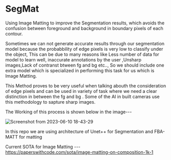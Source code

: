 # SegMat
Using Image Matting to improve the Segmentation results, which avoids the confusion between foreground and background in boundary pixels of each contour.

Sometimes we can not generate accurate results through our segmentation model because the probabbility of edge pixels is very low to classify under the object, This can be due to many reasons like Less number of data for model to learn well, inaccurate annotations by the user ,Unsharp images,Lack of contranst btween fg and bg etc.., So we should include one extra model which is specialized in performing this task for us which is Image Matting.     

This Method proves to be very useful when talking abouth the consideration of edge pixels and can be used in variety of task where we need a clear distinction in between the fg and bg . Some of the AI in built cameras use this methodology to sapture sharp images.   

The Working of this process is shown below in the image---

![Screenshot from 2023-06-10 18-43-29](https://github.com/Rishabh20539011/SegMat/assets/101064926/d31a6f85-d123-4cec-9f25-da00281e029f)

In this repo we are using architecture of Unet++ for Segmentation and FBA-MATT for matting 

Current SOTA for Image Matting --- https://paperswithcode.com/sota/image-matting-on-composition-1k-1
